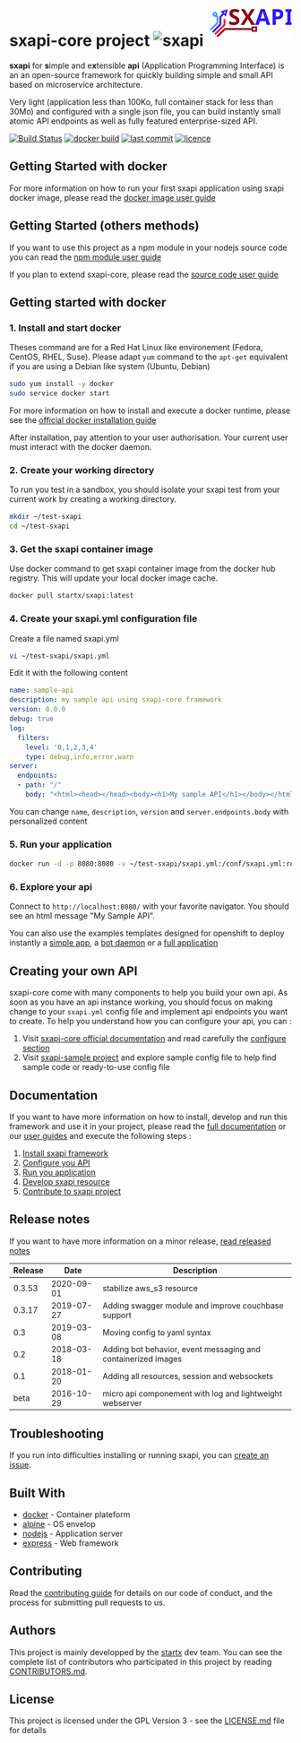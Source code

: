 <img align="right" height="50" src="https://raw.githubusercontent.com/startxfr/sxapi-core/v0.3.53-docker/docs/assets/logo.svg?sanitize=true">

# sxapi-core project ![sxapi](https://img.shields.io/badge/latest-v0.3.53-blue.svg)

**sxapi** for **s**imple and e**x**tensible **api** (Application Programming Interface) is an an open-source framework for quickly building simple and small API based on microservice architecture.

Very light (application less than 100Ko, full container stack for less than 30Mo) and configured with a single json file, you can build instantly small atomic API endpoints as well as fully featured enterprise-sized API.

[![Build Status](https://travis-ci.org/startxfr/sxapi-core.svg?tag=v0.3.53-docker)](https://travis-ci.org/startxfr/sxapi-core) 
[![docker build](https://img.shields.io/docker/build/startx/sxapi.svg)](https://hub.docker.com/r/startx/sxapi/) 
[![last commit](https://img.shields.io/github/last-commit/startxfr/sxapi-core.svg)](https://github.com/startxfr/sxapi-core) 
[![licence](https://img.shields.io/github/license/startxfr/sxapi-core.svg)](https://github.com/startxfr/sxapi-core) 

## Getting Started with docker

For more information on how to run your first sxapi application using sxapi docker image, please read the [docker image user guide](https://github.com/startxfr/sxapi-core/tree/v0.3.53-docker/docs/guides/USE_docker.md)

## Getting Started (others methods)

If you want to use this project as a npm module in your nodejs source code you can read the [npm module user guide](https://github.com/startxfr/sxapi-core/tree/v0.3.53-docker/docs/guides/USE_npm.md)

If you plan to extend sxapi-core, please read the [source code user guide](https://github.com/startxfr/sxapi-core/tree/v0.3.53-docker/docs/guides/USE_source.md)


## Getting started with docker

### 1. Install and start docker

Theses command are for a Red Hat Linux like environement (Fedora, CentOS, RHEL, Suse). Please adapt ```yum``` command to the ```apt-get``` equivalent if you are using a Debian like system (Ubuntu, Debian)

```bash
sudo yum install -y docker
sudo service docker start
```
For more information on how to install and execute a docker runtime, please see the [official docker installation guide](https://docs.docker.com/engine/installation/)

After installation, pay attention to your user authorisation. Your current user must interact with the docker daemon.

### 2. Create your working directory

To run you test in a sandbox, you should isolate your sxapi test from your current work by creating a working directory.
```bash
mkdir ~/test-sxapi
cd ~/test-sxapi
```

### 3. Get the sxapi container image

Use docker command to get sxapi container image from the docker hub registry. This will update your local docker image cache.

```bash
docker pull startx/sxapi:latest
```

### 4. Create your sxapi.yml configuration file

Create a file named sxapi.yml

```bash
vi ~/test-sxapi/sxapi.yml
```

Edit it with the following content

```yaml
name: sample-api
description: my sample api using sxapi-core framework
version: 0.0.0
debug: true
log:
  filters:
    level: '0,1,2,3,4'
    type: debug,info,error,warn
server:
  endpoints:
  - path: "/"
    body: "<html><head></head><body><h1>My sample API</h1></body></html>"

```

You can change ```name```, ```description```, ```version``` and ```server.endpoints.body``` with personalized content

### 5. Run your application

```bash
docker run -d -p 8080:8080 -v ~/test-sxapi/sxapi.yml:/conf/sxapi.yml:ro startx/sxapi
```

### 6. Explore your api

Connect to ```http://localhost:8080/``` with your favorite navigator. You should
see an html message "My Sample API".


You can also use the examples templates designed for openshift to deploy instantly a
[simple app](./examples/okd-app_example-simple.template.yml), a
[bot daemon](./examples/okd-app_example-bot.template.yml) or a
[full application](./examples/okd-app_example-full.template.yml) 

## Creating your own API

sxapi-core come with many components to help you build your own api. As soon as you have an api instance working, you should focus on making change to your `sxapi.yml` config file and implement api endpoints you want to create. 
To help you understand how you can configure your api, you can :
1. Visit [sxapi-core official documentation](https://github.com/startxfr/sxapi-core/tree/v0.3.53-docker/docs/README.md) and read carefully the [configure section](https://github.com/startxfr/sxapi-core/tree/v0.3.53-docker/docs/guides/2.Configure.md)
2. Visit [sxapi-sample project](https://github.com/startxfr/sxapi-sample) and explore sample config file to help find sample code or ready-to-use config file

## Documentation

If you want to have more information on how to install, develop and run this framework and use it in your project, please read the [full documentation](https://github.com/startxfr/sxapi-core/tree/v0.3.53-docker/docs/README.md) or our [user guides](https://github.com/startxfr/sxapi-core/tree/v0.3.53-docker/docs/guides/README.md) and execute the following steps :
1. [Install sxapi framework](https://github.com/startxfr/sxapi-core/tree/v0.3.53-docker/docs/guides/1.Install.md)
2. [Configure you API](https://github.com/startxfr/sxapi-core/tree/v0.3.53-docker/docs/guides/2.Configure.md)
3. [Run you application](https://github.com/startxfr/sxapi-core/tree/v0.3.53-docker/docs/guides/3.Run.md)
4. [Develop sxapi resource](https://github.com/startxfr/sxapi-core/tree/v0.3.53-docker/docs/guides/4.Develop.md)
5. [Contribute to sxapi project](https://github.com/startxfr/sxapi-core/tree/v0.3.53-docker/docs/guides/5.Contribute.md)

## Release notes

If you want to have more information on a minor release, [read released notes](docs/RELEASES.md)

| Release  | Date       |  Description
|----------|------------|-------------
| 0.3.53   | 2020-09-01 | stabilize aws_s3 resource
| 0.3.17   | 2019-07-27 | Adding swagger module and improve couchbase support
| 0.3      | 2019-03-08 | Moving config to yaml syntax
| 0.2      | 2018-03-18 | Adding bot behavior, event messaging and containerized images
| 0.1      | 2018-01-20 | Adding all resources, session and websockets
| beta     | 2016-10-29 | micro api componement with log and lightweight webserver

## Troubleshooting

If you run into difficulties installing or running sxapi, you can [create an issue](https://github.com/startxfr/sxapi-core/issues/new).

## Built With

* [docker](https://www.docker.com/) - Container plateform
* [alpine](https://alpinelinux.org/) - OS envelop
* [nodejs](https://nodejs.org) - Application server
* [express](http://expressjs.com) - Web framework

## Contributing

Read the [contributing guide](https://github.com/startxfr/sxapi-core/tree/v0.3.53-docker/docs/guides/5.Contribute.md) for details on our code of conduct, and the process for submitting pull requests to us.

## Authors

This project is mainly developped by the [startx](https://www.startx.fr) dev team. You can see the complete list of contributors who participated in this project by reading [CONTRIBUTORS.md](https://github.com/startxfr/sxapi-core/tree/v0.3.53-docker/docs/CONTRIBUTORS.md).

## License

This project is licensed under the GPL Version 3 - see the [LICENSE.md](https://github.com/startxfr/sxapi-core/tree/v0.3.53-docker/docs/LICENSE.md) file for details
